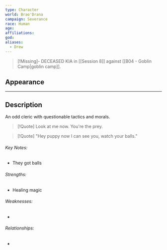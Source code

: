 ```yaml
---
type: Character
world: Brao'Drana
campaign: Severance
race: Human
age: 
affiliations: 
god: 
aliases:
  - Drew
---
```

> [!Missing]- DECEASED
KIA in [[Session 8]] against [[B04 - Goblin Camp|goblin camp]].

## Appearance


---

## Description
An odd cleric with questionable tactics and morals.

> [!Quote] Look at me now. You're the prey.

>[!Quote] "Hey puppy now I can see you, watch your balls."

###### Key Notes:
- They got balls

###### Strengths:
- Healing magic

###### Weaknesses:
- 

###### Relationships:
- 